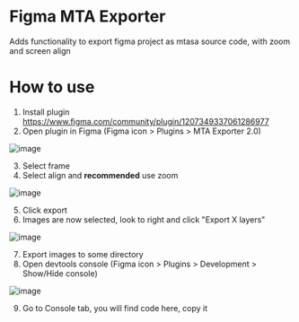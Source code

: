 # Figma MTA Exporter
Adds functionality to export figma project as mtasa source code, with zoom and screen align

# How to use
1. Install plugin https://www.figma.com/community/plugin/1207349337061286977
2. Open plugin in Figma (Figma icon > Plugins > MTA Exporter 2.0)

![image](https://i.imgur.com/EIKnqst.png)

3. Select frame
4. Select align and **recommended** use zoom

![image](https://i.imgur.com/yWUpsDQ.png)

5. Click export
6. Images are now selected, look to right and click "Export X layers"

![image](https://i.imgur.com/6dxCFso.png)

7. Export images to some directory
8. Open devtools console (Figma icon > Plugins > Development > Show/Hide console)

![image](https://i.imgur.com/19mfZDO.png)

9. Go to Console tab, you will find code here, copy it
